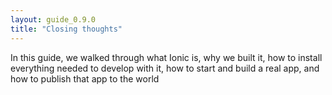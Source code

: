 ```yaml
---
layout: guide_0.9.0
title: "Closing thoughts"
---
```


In this guide, we walked through what Ionic is, why we built it, how to install everything needed to develop with it, how to start and build a real app, and how to publish that app to the world
